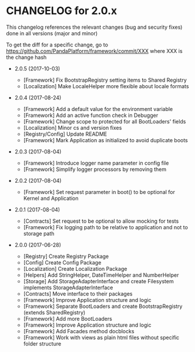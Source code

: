 CHANGELOG for 2.0.x
===================

This changelog references the relevant changes (bug and security fixes) done
in all versions (major and minor)

To get the diff for a specific change, go to https://github.com/PandaPlatform/framework/commit/XXX where
XXX is the change hash

* 2.0.5 (2017-10-03)
  * [Framework] Fix BootstrapRegistry setting items to Shared Registry
  * [Localization] Make LocaleHelper more flexible about locale formats
  
* 2.0.4 (2017-08-24)
  * [Framework] Add a default value for the environment variable
  * [Framework] Add an active function check in Debugger
  * [Framework] Change scope to protected for all BootLoaders' fields
  * [Localization] Minor cs and version fixes
  * [Registry/Config] Update README
  * [Framework] Mark Application as initialized to avoid duplicate boots
  
* 2.0.3 (2017-08-04)
  * [Framework] Introduce logger name parameter in config file
  * [Framework] Simplify logger processors by removing them

* 2.0.2 (2017-08-04)
  * [Framework] Set request parameter in boot() to be optional for Kernel and Application
  
* 2.0.1 (2017-08-04)
  * [Contracts] Set request to be optional to allow mocking for tests
  * [Framework] Fix logging path to be relative to application and not to storage path
  
* 2.0.0 (2017-06-28)
  * [Registry] Create Registry Package
  * [Config] Create Config Package
  * [Localization] Create Localization Package
  * [Helpers] Add StringHelper, DateTimeHelper and NumberHelper
  * [Storage] Add StorageAdapterInterface and create Filesystem implements StorageAdapterInterface
  * [Contracts] Move interface to their packages
  * [Framework] Improve Application structure and logic
  * [Framework] Separate BootLoaders and create BootstrapRegistry (extends SharedRegistry)
  * [Framework] Add more BootLoaders
  * [Framework] Improve Application structure and logic
  * [Framework] Add Facades method docblocks
  * [Framework] Work with views as plain html files without specific folder structure

